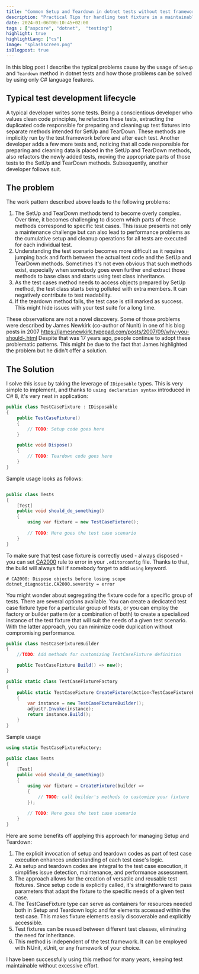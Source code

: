 ```yaml
---
title: "Common Setup and Teardown in dotnet tests without test framework magic"
description: "Practical Tips for handling test fixture in a maintainable way."
date: 2024-01-06T00:10:45+02:00
tags : ["aspcore", "dotnet",  "testing"]
highlight: true
highlightLang: ["cs"]
image: "splashscreen.png"
isBlogpost: true
---
```



In this blog post I describe the typical problems cause by the usage of `Setup` and `Teardown` method in dotnet tests and how those problems can be solved by using only C# language features.

<!--more--> 

## Typical test development lifecycle

A typical developer writes some tests. Being a conscientious developer who values clean code principles, he refactors these tests, extracting the duplicated code responsible for preparing and cleaning up test fixtures into separate methods intended for SetUp and TearDown. These methods are implicitly run by the test framework before and after each test. Another developer adds a few more tests and, noticing that all code responsible for preparing and cleaning data is placed in the SetUp and TearDown methods, also refactors the newly added tests, moving the appropriate parts of those tests to the SetUp and TearDown methods. Subsequently, another developer follows suit.

## The problem
The work pattern described above leads to the following problems:

1. The SetUp and TearDown methods tend to become overly complex. Over time, it becomes challenging to discern which parts of these methods correspond to specific test cases. This issue presents not only a maintenance challenge but can also lead to performance problems as the cumulative setup and cleanup operations for all tests are executed for each individual test.
2. Understanding the test scenario becomes more difficult as it requires jumping back and forth between the actual test code and the SetUp and TearDown methods. Sometimes it's not even obvious that such methods exist, especially when somebody goes even further end extract those methods to base class and starts using test class inheritance.
3. As the test cases method needs to access objects prepared by SetUp method, the test class starts being polluted with extra members. It can negatively contribute to test readability.
4. If the teardown method fails, the test case is still marked as success. This might hide issues with your test suite for a long time.

These observations are not a novel discovery. Some of those problems were described by James Newkirk (co-author of Nunit) in one of his blog posts in 2007 https://jamesnewkirk.typepad.com/posts/2007/09/why-you-should-.html Despite that was 17 years ago, people continue to adopt these problematic patterns. This might be due to the fact that James highlighted the problem but he didn't offer a solution.

## The Solution

I solve this issue by taking the leverage of `IDiposable` types. This is very simple to implement, and thanks to `using declaration syntax` introduced in C# 8, it's very neat in application:


```cs
public class TestCaseFixture : IDisposable
{
    public TestCaseFixture()
    {
        // TODO: Setup code goes here
    }

    public void Dispose()
    {
        // TODO: Teardown code goes here
    }
}
```

Sample usage looks as follows:

```cs

public class Tests
{
    [Test]
    public void should_do_something()
    {
        using var fixture = new TestCaseFixture();
        
        // TODO: Here goes the test case scenario        
    }
}    

```

To make sure that test case fixture is correctly used - always disposed - you can set [CA2000](https://learn.microsoft.com/en-us/dotnet/fundamentals/code-analysis/quality-rules/ca2000) rule to error in your `.editorconfig` file. Thanks to that, the build will always fail if somebody forget to add `using` keyword.

```
# CA2000: Dispose objects before losing scope
dotnet_diagnostic.CA2000.severity = error
```

You might wonder about segregating the fixture code for a specific group of tests. There are several options available. You can create a dedicated test case fixture type for a particular group of tests, or you can employ the factory or builder pattern (or a combination of both) to create a specialized instance of the test fixture that will suit the needs of a given test scenario. With the latter approach, you can minimize code duplication without compromising performance.


```cs
public class TestCaseFixtureBuilder
{
    //TODO: Add methods for customizing TestCaseFixture definition

    public TestCaseFixture Build() => new();
}

public static class TestCaseFixtureFactory
{
    public static TestCaseFixture CreateFixture(Action<TestCaseFixtureBuilder>? adjust = null)
    {
        var instance = new TestCaseFixtureBuilder();
        adjust?.Invoke(instance);
        return instance.Build();
    }
}
```

Sample usage 


```cs
using static TestCaseFixtureFactory;

public class Tests
{
    [Test]
    public void should_do_something()
    {
        using var fixture = CreateFixture(builder =>
        {
            // TODO: call builder's methods to customize your fixture
        });
        
        // TODO: Here goes the test case scenario        
    }
}    
```


Here are some benefits off applying this approach for managing Setup and Teardown:

1. The explicit invocation of setup and teardown codes as part of test case execution enhances understanding of each test case's logic.
1. As setup and teardown codes are integral to the test case execution, it simplifies issue detection, maintenance, and performance assessment.
1. The approach allows for the creation of versatile and reusable test fixtures. Since setup code is explicitly called, it's straightforward to pass parameters that adapt the fixture to the specific needs of a given test case.
1. The TestCaseFixture type can serve as containers for resources needed both in Setup and Teardown logic and for elements accessed within the test case. This makes fixture elements easily discoverable and explicitly accessible.
1. Test fixtures can be reused between different test classes, eliminating the need for inheritance.
1. This method is independent of the test framework. It can be employed with NUnit, xUnit, or any framework of your choice.

I have been successfully using this method for many years, keeping test maintainable without excessive effort. 



